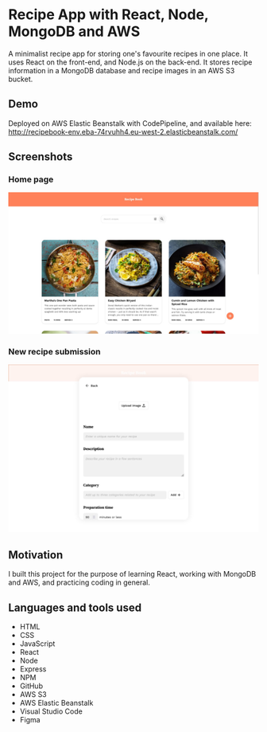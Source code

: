 # Recipe App with React, Node, MongoDB and AWS

A minimalist recipe app for storing one's favourite recipes in one place. It uses React on the front-end, and Node.js on the back-end. It stores recipe information in a MongoDB database and recipe images in an AWS S3 bucket.

## Demo

Deployed on AWS Elastic Beanstalk with CodePipeline, and available here: http://recipebook-env.eba-74rvuhh4.eu-west-2.elasticbeanstalk.com/

## Screenshots

### Home page

![Home page](https://raw.githubusercontent.com/DevDimov/recipe-book/main/client/public/images/screenshot-recipebook-homepage.jpg "Home page")

### New recipe submission

![New recipe submission](https://raw.githubusercontent.com/DevDimov/recipe-book/main/client/public/images/screenshot-recipebook-submit.jpg "New recipe submission")

## Motivation

I built this project for the purpose of learning React, working with MongoDB and AWS, and practicing coding in general.

## Languages and tools used

- HTML
- CSS
- JavaScript
- React
- Node
- Express
- NPM
- GitHub
- AWS S3
- AWS Elastic Beanstalk
- Visual Studio Code
- Figma